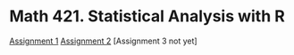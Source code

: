 # Math 421. Statistical Analysis with R

[Assignment 1](Assignment1.html)
[Assignment 2](Assignment2.html)
[Assignment 3 not yet]